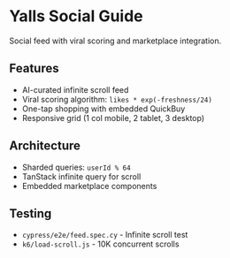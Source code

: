 # Yalls Social Guide

Social feed with viral scoring and marketplace integration.

## Features
- AI-curated infinite scroll feed
- Viral scoring algorithm: `likes * exp(-freshness/24)`
- One-tap shopping with embedded QuickBuy
- Responsive grid (1 col mobile, 2 tablet, 3 desktop)

## Architecture
- Sharded queries: `userId % 64`
- TanStack infinite query for scroll
- Embedded marketplace components

## Testing
- `cypress/e2e/feed.spec.cy` - Infinite scroll test
- `k6/load-scroll.js` - 10K concurrent scrolls
